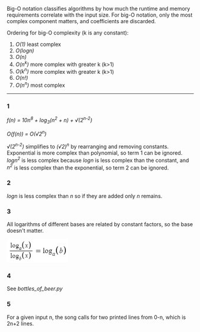 Big-O notation classifies algorithms by how much the runtime and memory requirements correlate with the input size.
For big-O notation, only the most complex component matters, and coefficients are discarded.

Ordering for big-O complexity (k is any constant):
 1. *O(1)* least complex
 2. *O(logn)*
 3. *O(n)*
 4. *O(n<sup>k</sup>)* more complex with greater k (k>1)
 5. *O(k<sup>n</sup>)* more complex with greater k (k>1)
 6. *O(n!)*
 7. *O(n<sup>n</sup>)* most complex

 ---

 ### 1
 *f(n) = 10n<sup>8</sup> + log<sub>3</sub>(n<sup>2</sup> + n) + √(2<sup>n-2</sup>)*

 *O(f(n)) = O(√2<sup>n</sup>)*
 
*√(2<sup>n-2</sup>)* simplifies to *(√2)<sup>n</sup>* by rearranging and removing constants. 
Exponential is more complex than polynomial, so term 1 can be ignored.
*logn<sup>2</sup>* is less complex because *logn* is less complex than the constant,
 and *n<sup>2</sup>* is less complex than the exponential, so term 2 can be ignored.

 ### 2
 *logn* is less complex than *n* so if they are added only *n* remains.

 ### 3
 All logarithms of different bases are related by constant factors, so the base doesn't matter.

 ![](log_division.png)

### 4
See *bottles_of_beer.py*

### 5
For a given input n, the song calls for two printed lines from 0-n, which is 2n+2 lines.